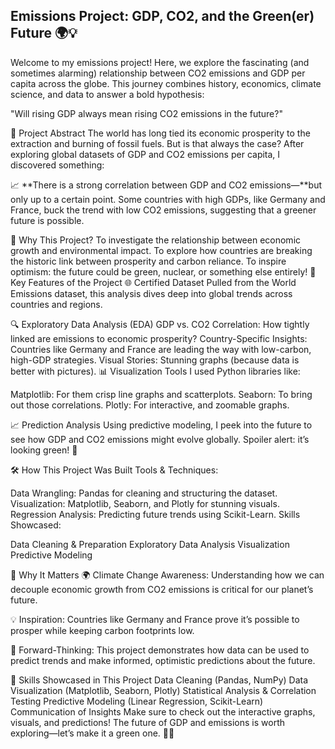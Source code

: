 ## Emissions Project: GDP, CO2, and the Green(er) Future 🌍💡
  Welcome to my emissions project! Here, we explore the fascinating (and sometimes alarming) relationship between CO2 emissions and GDP per capita across the globe. This journey combines history, economics, climate science, and data to answer a bold hypothesis:

"Will rising GDP always mean rising CO2 emissions in the future?"

📝 Project Abstract
The world has long tied its economic prosperity to the extraction and burning of fossil fuels. But is that always the case? After exploring global datasets of GDP and CO2 emissions per capita, I discovered something:

📈 **There is a strong correlation between GDP and CO2 emissions—**but only up to a certain point. Some countries with high GDPs, like Germany and France, buck the trend with low CO2 emissions, suggesting that a greener future is possible.

🤔 Why This Project?
To investigate the relationship between economic growth and environmental impact.
To explore how countries are breaking the historic link between prosperity and carbon reliance.
To inspire optimism: the future could be green, nuclear, or something else entirely!
🚀 Key Features of the Project
🌐 Certified Dataset
Pulled from the World Emissions dataset, this analysis dives deep into global trends across countries and regions.

🔍 Exploratory Data Analysis (EDA)
GDP vs. CO2 Correlation: How tightly linked are emissions to economic prosperity?
Country-Specific Insights: Countries like Germany and France are leading the way with low-carbon, high-GDP strategies.
Visual Stories: Stunning graphs (because data is better with pictures).
📊 Visualization Tools
I used Python libraries like:

Matplotlib: For  them crisp line graphs and scatterplots.
Seaborn: To bring out those correlations.
Plotly: For interactive, and zoomable graphs.

📈 Prediction Analysis
Using predictive modeling, I peek into the future to see how GDP and CO2 emissions might evolve globally. Spoiler alert: it’s looking green! 🌿


🛠️ How This Project Was Built
Tools & Techniques:

Data Wrangling: Pandas for cleaning and structuring the dataset.
Visualization: Matplotlib, Seaborn, and Plotly for stunning visuals.
Regression Analysis: Predicting future trends using Scikit-Learn.
Skills Showcased:

Data Cleaning & Preparation
Exploratory Data Analysis
Visualization
Predictive Modeling

📢 Why It Matters
🌍 Climate Change Awareness: Understanding how we can decouple economic growth from CO2 emissions is critical for our planet’s future.

💡 Inspiration: Countries like Germany and France prove it’s possible to prosper while keeping carbon footprints low.

🔮 Forward-Thinking: This project demonstrates how data can be used to predict trends and make informed, optimistic predictions about the future.

🌟 Skills Showcased in This Project
Data Cleaning (Pandas, NumPy)
Data Visualization (Matplotlib, Seaborn, Plotly)
Statistical Analysis & Correlation Testing
Predictive Modeling (Linear Regression, Scikit-Learn)
Communication of Insights
Make sure to check out the interactive graphs, visuals, and predictions! The future of GDP and emissions is worth exploring—let’s make it a green one. 🌿✨
